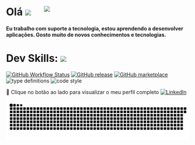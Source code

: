 <img style="margin-top: 40px;" align="right" width="400px" src="https://media.giphy.com/media/YyKPbc5OOTSQE/giphy.gif">

# Olá <img src="https://media.giphy.com/media/f9jQLaKJJl6dL0AmmZ/giphy.gif" width="30px">

#### Eu trabalho com suporte a tecnologia, estou aprendendo a desenvolver aplicações. Gosto muito de novos conhecimentos e tecnologias. 



# Dev Skills: <img src="https://media.giphy.com/media/fvT2uzkzsSWmmkvl5g/giphy.gif" width="35px">

[![GitHub Workflow Status](https://img.shields.io/github/actions/workflow/status/platane/platane/main.yml?label=action&style=flat-square)](https://github.com/Platane/Platane/actions/workflows/main.yml)
[![GitHub release](https://img.shields.io/github/release/platane/snk.svg?style=flat-square)](https://github.com/platane/snk/releases/latest)
[![GitHub marketplace](https://img.shields.io/badge/marketplace-snake-blue?logo=github&style=flat-square)](https://github.com/marketplace/actions/generate-snake-game-from-github-contribution-grid)
![type definitions](https://img.shields.io/npm/types/typescript?style=flat-square)
![code style](https://img.shields.io/badge/code_style-prettier-ff69b4.svg?style=flat-square)

🔗 Clique no botão ao lado para visualizar o meu perfil completo <a href="https://www.linkedin.com/in/wellington-borges-49aa89104/"><img src="https://img.shields.io/badge/LinkedIn-%230077B5.svg?&style=flat-square&logo=linkedin&logoColor=white" alt="LinkedIn"> </a>

<img src="https://github.com/borgesw4/borgesw4/blob/main/snake.svg" alt="Snake animation" />

###
